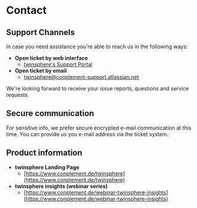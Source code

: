 # Contact

## Support Channels

In case you need assistance you're able to reach us in the following ways:

- **Open ticket by web interface**
    - [twinsphere's Support Portal](https://conplement-support.atlassian.net/servicedesk/customer/portal/25)
- **Open ticket by email**
    - [twinsphere@conplement-support.atlassian.net](mailto:twinsphere@conplement-support.atlassian.net)

We're looking forward to receive your issue reports, questions and service requests.

## Secure communication

For sensitive info, we prefer secure encrypted e-mail communication at this time. You can provide us you e-mail address
via the ticket system.

## Product information

- **twinsphere Landing Page**
    - [https://www.conplement.de/twinsphere](https://www.conplement.de/twinsphere)
- **twinsphere insights (webinar series)**
    - [https://www.conplement.de/webinar-twinsphere-insights](https://www.conplement.de/webinar-twinsphere-insights)
